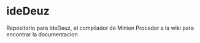 # ideDeuz
Repositorio para IdeDeuz, el compilador de Minion
Proceder a la wiki para encontrar la documentacion
